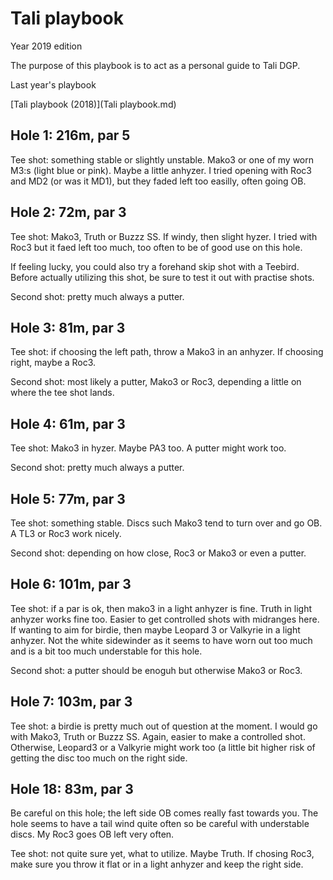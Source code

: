# Tali playbook

Year 2019 edition

The purpose of this playbook is to act as a personal guide to Tali DGP.

Last year's playbook


[Tali playbook (2018)](Tali playbook.md)

## Hole 1: 216m, par 5

Tee shot: something stable or slightly unstable. Mako3 or one of my worn M3:s (light blue or pink). Maybe a little anhyzer. I tried opening with Roc3 and MD2 (or was it MD1), but they faded left too easilly, often going OB. 

## Hole 2: 72m, par 3

Tee shot: Mako3, Truth or Buzzz SS. If windy, then slight hyzer. I tried with Roc3 but it faed left too much, too often to be of good use on this hole.

If feeling lucky, you could also try a forehand skip shot with a Teebird. Before actually utilizing this shot, be sure to test it out with practise shots.

Second shot: pretty much always a putter.

## Hole 3: 81m, par 3

Tee shot: if choosing the left path, throw a Mako3 in an anhyzer. If choosing right, maybe a Roc3.

Second shot: most likely a putter, Mako3 or Roc3, depending a little on where the tee shot lands.

## Hole 4: 61m, par 3

Tee shot: Mako3 in hyzer. Maybe PA3 too. A putter might work too.

Second shot: pretty much always a putter.

## Hole 5: 77m, par 3

Tee shot: something stable. Discs such Mako3 tend to turn over and go OB. A TL3 or Roc3 work nicely.

Second shot: depending on how close, Roc3 or Mako3 or even a putter.

## Hole 6: 101m, par 3

Tee shot: if a par is ok, then mako3 in a light anhyzer is fine. Truth in light anhyzer works fine too. Easier to get controlled shots with midranges here. If wanting to aim for birdie, then maybe Leopard 3 or Valkyrie in a light anhyzer. Not the white sidewinder as it seems to have worn out too much and is a bit too much understable for this hole.

Second shot: a putter should be enoguh but otherwise Mako3 or Roc3.

## Hole 7: 103m, par 3

Tee shot: a birdie is pretty much out of question at the moment. I would go with Mako3, Truth or Buzzz SS. Again, easier to make a controlled shot. Otherwise, Leopard3 or a Valkyrie might work too (a little bit higher risk of getting the disc too much on the right side. 


## Hole 18: 83m, par 3

Be careful on this hole; the left side OB comes really fast towards you. The hole seems to have a tail wind quite often so be careful with understable discs. My Roc3 goes OB left very often.

Tee shot: not quite sure yet, what to utilize. Maybe Truth. If chosing Roc3, make sure you throw it flat or in a light anhyzer and keep the right side.
 
